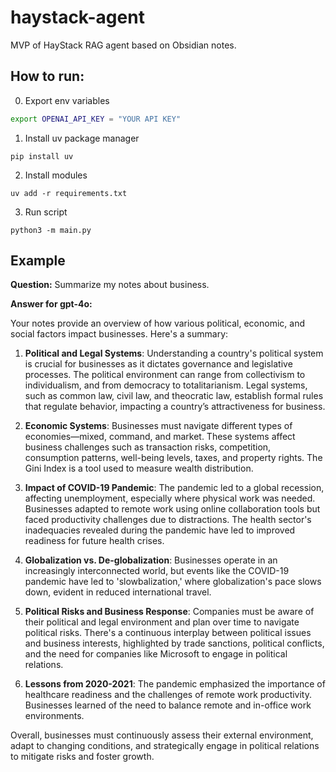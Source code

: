 # haystack-agent

MVP of HayStack RAG agent based on Obsidian notes.

## How to run:

0. Export env variables
```bash
export OPENAI_API_KEY = "YOUR API KEY"
```


1. Install uv package manager
```
pip install uv
```
2. Install modules
```
uv add -r requirements.txt
```
3. Run script
```
python3 -m main.py
```

## Example

**Question:** Summarize my notes about business.

**Answer for gpt-4o:**

Your notes provide an overview of how various political, economic, and social factors impact businesses. Here's a summary:

1. **Political and Legal Systems**: Understanding a country's political system is crucial for businesses as it dictates governance and legislative processes. The political environment can range from collectivism to individualism, and from democracy to totalitarianism. Legal systems, such as common law, civil law, and theocratic law, establish formal rules that regulate behavior, impacting a country’s attractiveness for business.

2. **Economic Systems**: Businesses must navigate different types of economies—mixed, command, and market. These systems affect business challenges such as transaction risks, competition, consumption patterns, well-being levels, taxes, and property rights. The Gini Index is a tool used to measure wealth distribution.

3. **Impact of COVID-19 Pandemic**: The pandemic led to a global recession, affecting unemployment, especially where physical work was needed. Businesses adapted to remote work using online collaboration tools but faced productivity challenges due to distractions. The health sector's inadequacies revealed during the pandemic have led to improved readiness for future health crises.

4. **Globalization vs. De-globalization**: Businesses operate in an increasingly interconnected world, but events like the COVID-19 pandemic have led to 'slowbalization,' where globalization's pace slows down, evident in reduced international travel.

5. **Political Risks and Business Response**: Companies must be aware of their political and legal environment and plan over time to navigate political risks. There's a continuous interplay between political issues and business interests, highlighted by trade sanctions, political conflicts, and the need for companies like Microsoft to engage in political relations.

6. **Lessons from 2020-2021**: The pandemic emphasized the importance of healthcare readiness and the challenges of remote work productivity. Businesses learned of the need to balance remote and in-office work environments.

Overall, businesses must continuously assess their external environment, adapt to changing conditions, and strategically engage in political relations to mitigate risks and foster growth.